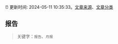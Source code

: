 :alarm_clock: 更新时间: 2024-05-11 10:35:33。[文章来源](/README.md)、[文章分类](/TAGS.md)

## 报告


> 关键字：`报告`、`月报`



